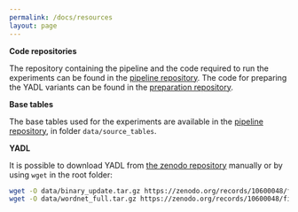 ```yaml
---
permalink: /docs/resources
layout: page
---
```

**Code repositories**

The repository containing the pipeline and the code required to run the experiments 
can be found in the [pipeline repository][pipeline_repo].
The code for preparing the YADL variants can be found in the [preparation repository][prepare_repo]. 

**Base tables**

The base tables used for the experiments are available in the [pipeline repository][pipeline_repo], in folder `data/source_tables`.

**YADL**

It is possible to download YADL from [the zenodo repository][zenodo_link] manually or by using `wget` in the root folder:
```sh
wget -O data/binary_update.tar.gz https://zenodo.org/records/10600048/files/binary_update.tar.gz
wget -O data/wordnet_full.tar.gz https://zenodo.org/records/10600048/files/wordnet_full.tar.gz
```

[zenodo_link]: https://zenodo.org/doi/10.5281/zenodo.10600047
[prepare_repo]: https://github.com/rcap107/YADL
[pipeline_repo]: https://github.com/rcap107/benchmark-join-suggestions